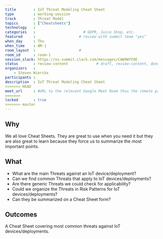 ```yaml
---
title        : IoT Threat Modeling Cheat Sheet
type         : working-session
track        : Threat Model
topics       : ["Cheatsheets"]
technology   :
categories   :                      # GDPR, Juice Shop, etc.
featured     :                    # review with summit team "yes"
when_day     : Thu
when_time    : AM-1
room_layout  :                    #
room_id      : room-1
session_slack: https://os-summit.slack.com/messages/CAW9W7F0E
status       : review-content             # draft, review-content, done
organizers   :
    - Steven Wierckx
participants :
description  : IoT Threat Modeling Cheat Sheet
<<<<<<< HEAD
meet_url     : #URL to the relevant Google Meet Room thus the remote participants can join a session
=======
locked       : true
>>>>>>> master
---
```


## Why

We all love Cheat Sheets. They are great to use when you need it but they are also great to learn because they force us to summarize the most important points.


## What

 - What are the main Threats against an IoT device/deployment?
 - Can we find common Threats that apply to IoT devices/deployments?
 - Are there generic Threats we could check for applicability?
 - Could we organize the Threats in Risk Patterns for IoT devices/deployments?
 - Can they be summarized on a Cheat Sheet form?

## Outcomes

A Cheat Sheet covering most common threats against IoT devices/deployments.
